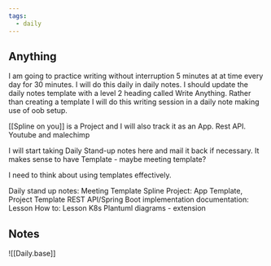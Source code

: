 ```yaml
---
tags:
  - daily
---
```

## Anything
I am going to practice writing without interruption 5 minutes at at time every day for 30 minutes. I will do this daily in daily notes. I should update the daily notes template with a level 2 heading called Write Anything. Rather than creating a template I will do this writing session in a daily note making use of oob setup.

[[Spline on you]] is a Project and I will also track it as an App. Rest API. Youtube and malechimp

I will start taking Daily Stand-up notes here and mail it back if necessary. It makes sense to have Template - maybe meeting template?

I need to think about using templates effectively.

Daily stand up notes: Meeting Template
Spline Project: App Template, Project Template
REST API/Spring Boot implementation documentation: Lesson
How to: Lesson
K8s Plantuml diagrams - extension

## Notes



![[Daily.base]]